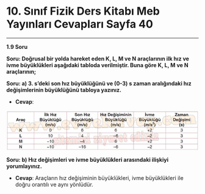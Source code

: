 # 10. Sınıf Fizik Ders Kitabı Meb Yayınları Cevapları Sayfa 40

---

**1.9 Soru**

**Soru: Doğrusal bir yolda hareket eden K, L, M ve N araçlarının ilk hız ve ivme büyüklükleri aşağıdaki tabloda verilmiştir. Buna göre K, L, M ve N araçlarının;**

**Soru: a) 3. s’deki son hız büyüklüğünü ve (0-3) s zaman aralığındaki hız değişimlerinin büyüklüğünü tabloya yazınız.**

-   **Cevap**:

![Image 1](./image_1.webp)

**Soru: b) Hız değişimleri ve ivme büyüklükleri arasındaki ilişkiyi yorumlayınız.**

-   **Cevap**: Araçların hız değişiminin büyüklükleri, ivme büyüklükleri ile doğru orantılı ve aynı yönlüdür.